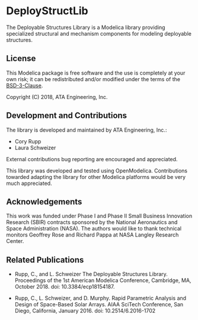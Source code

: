 # DeployStructLib
The Deployable Structures Library is a Modelica library providing specialized structural and mechanism components for modeling deployable structures.


## License

This Modelica package is free software and the use is completely at your own risk;
it can be redistributed and/or modified under the terms of the [BSD-3-Clause](https://opensource.org/licenses/BSD-3-Clause).


Copyright (C) 2018, ATA Engineering, Inc.


## Development and Contributions

The library is developed and maintained by ATA Engineering, Inc.:

 - Cory Rupp
 - Laura Schweizer

External contributions bug reporting are encouraged and appreciated.

This library was developed and tested using OpenModelica. Contributions towarded adapting the library for other Modelica platforms would be very much appreciated.


## Acknowledgements

This work was funded under Phase I and Phase II Small Business Innovation Research (SBIR) contracts sponsored by the National Aeronautics and Space Administration (NASA). The authors would like to thank technical monitors Geoffrey Rose and Richard Pappa at NASA Langley Research Center.


## Related Publications

 - Rupp, C., and L. Schweizer The Deployable Structures Library. Proceedings of the 1st American Modelica Conference, Cambridge, MA, October 2018. doi: 10.3384/ecp18154187.

 - Rupp, C., L. Schweizer, and D. Murphy. Rapid Parametric Analysis and Design of Space-Based Solar Arrays. AIAA SciTech Conference, San Diego, California, January 2016. doi: 10.2514/6.2016-1702
